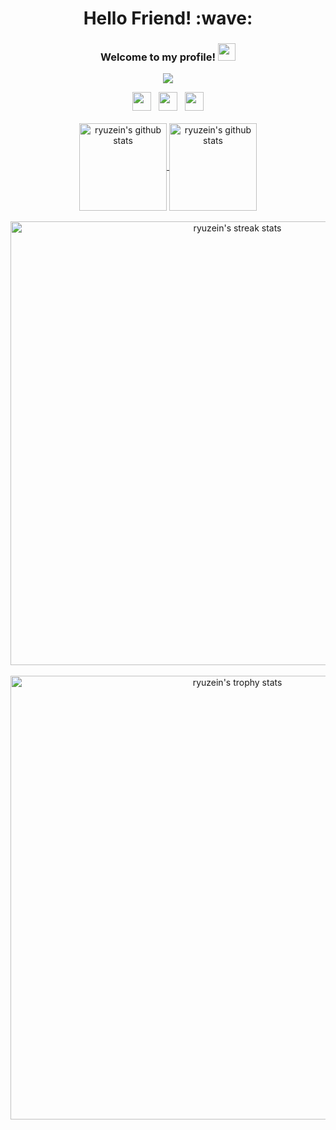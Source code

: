 <!--- #[![Pandawa Eazy Tools](https://camo.githubusercontent.com/b9e9ba2414fe4bf078c1c67d743c07142e6e9cd25d928c2ae9dd0f5dad4cf059/68747470733a2f2f692e6962622e636f2f46714c6e39516d2f50414e444157412e706e67)](https://github.com/ryuzein/Pandawa-Eazy-Tools) -->
<h1 align='center'> Hello Friend! :wave:</h1>
<h3 align="center">
  Welcome to my profile!
  <img src="https://media.giphy.com/media/hvRJCLFzcasrR4ia7z/giphy.gif" width="28">
</h3>

<p align="center">
  <a href="https://github.com/ryuzein/"><img src="https://readme-typing-svg.herokuapp.com?color=2032f7&center=true&vCenter=true&lines=Lorem+ipsum+dolor+sit+amet;Iam+Aji+Ryuzein"></a>
</p>

<p align='center'>
   <a href="https://www.facebook.com/romaaji.satrya"><img height="30" src="https://upload.wikimedia.org/wikipedia/commons/4/44/Facebook_Logo.png"></a>&nbsp;&nbsp;
   <a href="https://pinterest.com/roazzx"><img height="30" src="https://pngimg.com/uploads/pinterest/pinterest_PNG62.png"></a>&nbsp;&nbsp;
   <a href="https://instagram.com/romadhonaji22"><img height="30" src="https://www.freepnglogos.com/uploads/logo-ig-png/logo-ig-logo-instagram-ini-ada-varias-dan-transparan-33.png"></a>
   <br/><br/>
   <a href="https://github.com/ryuzein/">
   <img align="center" height="140px" src="https://github-readme-stats.vercel.app/api/top-langs/?username=ryuzein&layout=compact&title_color=2032f7" alt="ryuzein's github stats"/>
   </a>
   <a href="https://github.com/ryuzein/">
   <img align="center" height="140px" src="https://github-readme-stats.vercel.app/api?username=ryuzein&hide=issues&count_private=true&show_icons=true&title_color=2032f7&icon_color=2032f7" alt="ryuzein's github stats" />
   </a><br/><br/>
  <a href="https://github.com/ryuzein/">
   <img align="center" width="710px" src="https://github-readme-streak-stats.herokuapp.com/?user=ryuzein&theme=default&fire=2032f7&ring=2032f7&currStreakLabel=2032f7&sideNums=2032f7&currStreakNum=d62976" alt="ryuzein's streak stats"/>
   </a><br/><br/>

   <a href="https://wakatime.com/@ryuzein">
   <img align="center" width="710px" src="https://github-profile-trophy.vercel.app/?username=ryuzein&column=7" alt="ryuzein's trophy stats"/>
   </a><br/><br/>
<!--    <a href="https://github.com/ryuzein/"><img width="735px" alt="ryuzein's Activity Graph" src="https://activity-graph.herokuapp.com/graph?username=ryuzein&theme=minimal&line=2032f7&point=d62976" /></a> -->
</p>

<!-- <details> 
  <summary>💻 GitHub Profile Stats</summary>
  <br/>
    <a href=""/></a>
</details> -->
